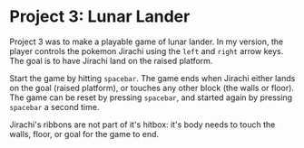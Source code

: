 <h1>Project 3: Lunar Lander</h1>

Project 3 was to make a playable game of lunar lander. In my version, the player controls the pokemon Jirachi using the `left` 
and `right` arrow keys. The goal is to have Jirachi land on the raised platform. 

Start the game by hitting `spacebar`. The game ends when Jirachi either lands on the goal (raised platform), or touches any
other block (the walls or floor). The game can be reset by pressing `spacebar`, and started again by pressing `spacebar` a second
time.

Jirachi's ribbons are not part of it's hitbox: it's body needs to touch the walls, floor, or goal for the game to end. 
